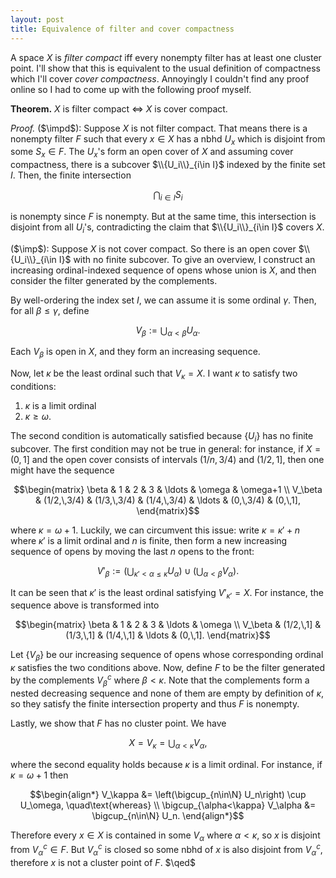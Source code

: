 ```yaml
---
layout: post
title: Equivalence of filter and cover compactness
---
```


A space $X$ is *filter compact* iff every nonempty filter has at least
one cluster point. I'll show that this is equivalent to the usual
definition of compactness which I'll cover *cover
compactness*. Annoyingly I couldn't find any proof online so I had to
come up with the following proof myself.

**Theorem.** $X$ is filter compact $\iff$ $X$ is cover compact.

*Proof.* ($\impd$): Suppose $X$ is not filter compact. That means
there is a nonempty filter $F$ such that every $x\in X$ has a nbhd
$U_x$ which is disjoint from some $S_x\in F$. The $U_x$'s form an open
cover of $X$ and assuming cover compactness, there is a subcover
$\\{U_i\\}_{i\in I}$ indexed by the finite set $I$. Then, the finite
intersection 

$$\bigcap_{i\in I} S_i$$

is nonempty since $F$ is nonempty. But at the same time, this
intersection is disjoint from all $U_i$'s, contradicting the claim
that $\\{U_i\\}_{i\in I}$ covers $X$.

($\imp$): Suppose $X$ is not cover compact. So there is an open cover
$\\{U_i\\}_{i\in I}$ with no finite subcover. To give an overview, I
construct an increasing ordinal-indexed sequence of opens whose union
is $X$, and then consider the filter generated by the complements.

By well-ordering the index set $I$, we can assume it is some ordinal
$\gamma$. Then, for all $\beta\le\gamma$, define

$$V_\beta := \bigcup_{\alpha<\beta} U_\alpha.$$

Each $V_\beta$ is open in $X$, and they form an increasing sequence.

Now, let $\kappa$ be the least ordinal such that $V_\kappa=X$. I want $\kappa$ to satisfy two conditions:
1. $\kappa$ is a limit ordinal
2. $\kappa\ge\omega$.

The second condition is automatically satisfied because $\{U_i\}$ has
no finite subcover. The first condition may not be true in general:
for instance, if $X=(0,1]$ and the open cover consists of intervals
$(1/n,3/4)$ and $(1/2,1]$, then one might have the sequence

$$\begin{matrix}
\beta & 1 & 2 & 3 & \ldots & \omega & \omega+1 \\
V_\beta & (1/2,\,3/4) & (1/3,\,3/4) & (1/4,\,3/4) & \ldots & (0,\,3/4) & (0,\,1],
\end{matrix}$$

where $\kappa=\omega+1$. Luckily, we can circumvent this issue: write
$\kappa=\kappa'+n$ where $\kappa'$ is a limit ordinal and $n$ is
finite, then form a new increasing sequence of opens by moving the
last $n$ opens to the front:

$$V'_\beta := \left(\bigcup_{\kappa'<\alpha\le\kappa} U_\alpha\right)
\cup \left(\bigcup_{\alpha<\beta} V_\alpha\right).$$

It can be seen that $\kappa'$ is the least ordinal satisfying
$V'_{\kappa'}=X$. For instance, the sequence above is transformed into

$$\begin{matrix}
\beta & 1 & 2 & 3 & \ldots & \omega \\
V_\beta & (1/2,\,1] & (1/3,\,1] & (1/4,\,1] & \ldots & (0,\,1].
\end{matrix}$$

Let $\{V_\beta\}$ be our increasing sequence of opens whose
corresponding ordinal $\kappa$ satisfies the two conditions
above. Now, define $F$ to be the filter generated by the complements
$V_\beta^c$ where $\beta<\kappa$. Note that the complements form a
nested decreasing sequence and none of them are empty by definition of
$\kappa$, so they satisfy the finite intersection property and thus
$F$ is nonempty.

Lastly, we show that $F$ has no cluster point. We have

$$X = V_\kappa = \bigcup_{\alpha<\kappa} V_\alpha,$$

where the second equality holds because $\kappa$ is a limit ordinal. For instance, if $\kappa=\omega+1$ then

$$\begin{align*}
    V_\kappa &= \left(\bigcup_{n\in\N} U_n\right) \cup U_\omega, \quad\text{whereas} \\
    \bigcup_{\alpha<\kappa} V_\alpha &= \bigcup_{n\in\N} U_n.
\end{align*}$$

Therefore every $x\in X$ is contained in some $V_\alpha$ where
$\alpha<\kappa$, so $x$ is disjoint from $V_\alpha^c\in F$. But
$V_\alpha^c$ is closed so some nbhd of $x$ is also disjoint from
$V_\alpha^c$, therefore $x$ is not a cluster point of $F$. $\qed$